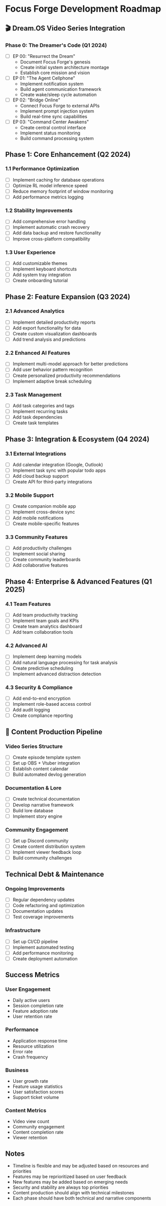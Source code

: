# Focus Forge Development Roadmap

## 🎬 Dream.OS Video Series Integration

### Phase 0: The Dreamer's Code (Q1 2024)
- [ ] EP 00: "Resurrect the Dream"
  - Document Focus Forge's genesis
  - Create initial system architecture montage
  - Establish core mission and vision
- [ ] EP 01: "The Agent Cellphone"
  - Implement notification system
  - Build agent communication framework
  - Create wake/sleep cycle automation
- [ ] EP 02: "Bridge Online"
  - Connect Focus Forge to external APIs
  - Implement prompt injection system
  - Build real-time sync capabilities
- [ ] EP 03: "Command Center Awakens"
  - Create central control interface
  - Implement status monitoring
  - Build command processing system

## Phase 1: Core Enhancement (Q2 2024)

### 1.1 Performance Optimization
- [ ] Implement caching for database operations
- [ ] Optimize RL model inference speed
- [ ] Reduce memory footprint of window monitoring
- [ ] Add performance metrics logging

### 1.2 Stability Improvements
- [ ] Add comprehensive error handling
- [ ] Implement automatic crash recovery
- [ ] Add data backup and restore functionality
- [ ] Improve cross-platform compatibility

### 1.3 User Experience
- [ ] Add customizable themes
- [ ] Implement keyboard shortcuts
- [ ] Add system tray integration
- [ ] Create onboarding tutorial

## Phase 2: Feature Expansion (Q3 2024)

### 2.1 Advanced Analytics
- [ ] Implement detailed productivity reports
- [ ] Add export functionality for data
- [ ] Create custom visualization dashboards
- [ ] Add trend analysis and predictions

### 2.2 Enhanced AI Features
- [ ] Implement multi-model approach for better predictions
- [ ] Add user behavior pattern recognition
- [ ] Create personalized productivity recommendations
- [ ] Implement adaptive break scheduling

### 2.3 Task Management
- [ ] Add task categories and tags
- [ ] Implement recurring tasks
- [ ] Add task dependencies
- [ ] Create task templates

## Phase 3: Integration & Ecosystem (Q4 2024)

### 3.1 External Integrations
- [ ] Add calendar integration (Google, Outlook)
- [ ] Implement task sync with popular todo apps
- [ ] Add cloud backup support
- [ ] Create API for third-party integrations

### 3.2 Mobile Support
- [ ] Create companion mobile app
- [ ] Implement cross-device sync
- [ ] Add mobile notifications
- [ ] Create mobile-specific features

### 3.3 Community Features
- [ ] Add productivity challenges
- [ ] Implement social sharing
- [ ] Create community leaderboards
- [ ] Add collaborative features

## Phase 4: Enterprise & Advanced Features (Q1 2025)

### 4.1 Team Features
- [ ] Add team productivity tracking
- [ ] Implement team goals and KPIs
- [ ] Create team analytics dashboard
- [ ] Add team collaboration tools

### 4.2 Advanced AI
- [ ] Implement deep learning models
- [ ] Add natural language processing for task analysis
- [ ] Create predictive scheduling
- [ ] Implement advanced distraction detection

### 4.3 Security & Compliance
- [ ] Add end-to-end encryption
- [ ] Implement role-based access control
- [ ] Add audit logging
- [ ] Create compliance reporting

## 🎥 Content Production Pipeline

### Video Series Structure
- [ ] Create episode template system
- [ ] Set up OBS + Vtuber integration
- [ ] Establish content calendar
- [ ] Build automated devlog generation

### Documentation & Lore
- [ ] Create technical documentation
- [ ] Develop narrative framework
- [ ] Build lore database
- [ ] Implement story engine

### Community Engagement
- [ ] Set up Discord community
- [ ] Create content distribution system
- [ ] Implement viewer feedback loop
- [ ] Build community challenges

## Technical Debt & Maintenance

### Ongoing Improvements
- [ ] Regular dependency updates
- [ ] Code refactoring and optimization
- [ ] Documentation updates
- [ ] Test coverage improvements

### Infrastructure
- [ ] Set up CI/CD pipeline
- [ ] Implement automated testing
- [ ] Add performance monitoring
- [ ] Create deployment automation

## Success Metrics

### User Engagement
- Daily active users
- Session completion rate
- Feature adoption rate
- User retention rate

### Performance
- Application response time
- Resource utilization
- Error rate
- Crash frequency

### Business
- User growth rate
- Feature usage statistics
- User satisfaction scores
- Support ticket volume

### Content Metrics
- Video view count
- Community engagement
- Content completion rate
- Viewer retention

## Notes
- Timeline is flexible and may be adjusted based on resources and priorities
- Features may be reprioritized based on user feedback
- New features may be added based on emerging needs
- Security and stability are always top priorities
- Content production should align with technical milestones
- Each phase should have both technical and narrative components 